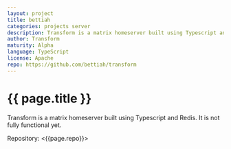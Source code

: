 ```yaml
---
layout: project
title: bettiah
categories: projects server
description: Transform is a matrix homeserver built using Typescript and Redis.
author: Transform
maturity: Alpha
language: TypeScript
license: Apache
repo: https://github.com/bettiah/transform
---
```


# {{ page.title }}
Transform is a matrix homeserver built using Typescript and Redis. It is not fully functional yet.

Repository: <{{page.repo}}>
